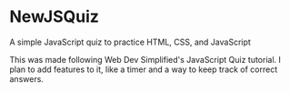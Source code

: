 # NewJSQuiz
A simple JavaScript quiz to practice HTML, CSS, and JavaScript

This was made following Web Dev Simplified's JavaScript Quiz tutorial. I plan to add features to it, like a timer and a way to keep track of correct answers. 